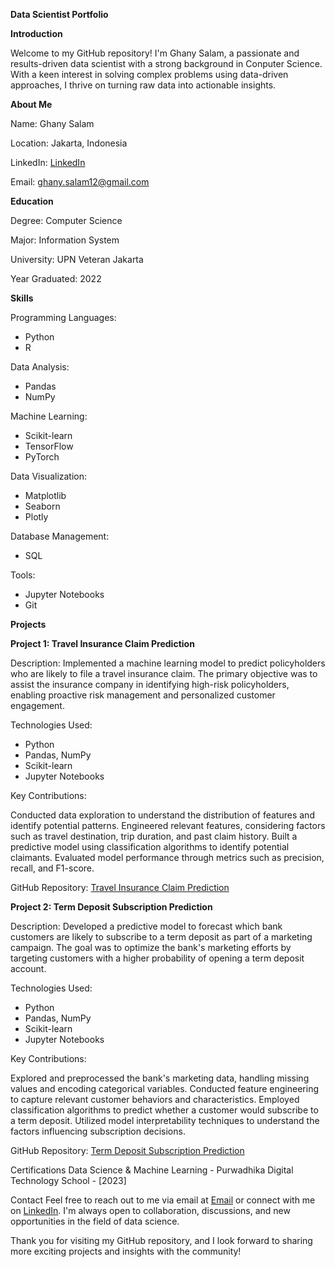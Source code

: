 **Data Scientist Portfolio**


**Introduction**

Welcome to my GitHub repository! I'm Ghany Salam, a passionate and results-driven data scientist with a strong background in Conputer Science. With a keen interest in solving complex problems using data-driven approaches, I thrive on turning raw data into actionable insights.

**About Me**

Name: Ghany Salam

Location: Jakarta, Indonesia

LinkedIn: [LinkedIn](https://www.linkedin.com/in/ghanysalam/)

Email: ghany.salam12@gmail.com

**Education**

Degree: Computer Science

Major: Information System

University: UPN Veteran Jakarta

Year Graduated: 2022

**Skills**

Programming Languages:
- Python
- R

Data Analysis:
- Pandas
- NumPy

Machine Learning:
- Scikit-learn
- TensorFlow
- PyTorch

Data Visualization:
- Matplotlib
- Seaborn
- Plotly

Database Management:
- SQL

Tools:
- Jupyter Notebooks
- Git

**Projects**

**Project 1: Travel Insurance Claim Prediction**

Description: Implemented a machine learning model to predict policyholders who are likely to file a travel insurance claim. The primary objective was to assist the insurance company in identifying high-risk policyholders, enabling proactive risk management and personalized customer engagement.

Technologies Used:

- Python
- Pandas, NumPy
- Scikit-learn
- Jupyter Notebooks

Key Contributions:

Conducted data exploration to understand the distribution of features and identify potential patterns.
Engineered relevant features, considering factors such as travel destination, trip duration, and past claim history.
Built a predictive model using classification algorithms to identify potential claimants.
Evaluated model performance through metrics such as precision, recall, and F1-score.

GitHub Repository:  [Travel Insurance Claim Prediction](https://github.com/ghanysalam/Capstone-3-Travel-Insurance-Prediction-Claim)

**Project 2: Term Deposit Subscription Prediction**

Description: Developed a predictive model to forecast which bank customers are likely to subscribe to a term deposit as part of a marketing campaign. The goal was to optimize the bank's marketing efforts by targeting customers with a higher probability of opening a term deposit account.

Technologies Used:

- Python
- Pandas, NumPy
- Scikit-learn
- Jupyter Notebooks

Key Contributions:

Explored and preprocessed the bank's marketing data, handling missing values and encoding categorical variables.
Conducted feature engineering to capture relevant customer behaviors and characteristics.
Employed classification algorithms to predict whether a customer would subscribe to a term deposit.
Utilized model interpretability techniques to understand the factors influencing subscription decisions.

GitHub Repository: [Term Deposit Subscription Prediction](https://github.com/PurwadhikaDev/BetaGroup_JC_DS_OL_11_FinalProject)

Certifications
Data Science & Machine Learning - Purwadhika Digital Technology School - [2023]

Contact
Feel free to reach out to me via email at [Email](ghany.salam12@gmail.com) or connect with me on [LinkedIn](https://www.linkedin.com/in/ghanysalam/). I'm always open to collaboration, discussions, and new opportunities in the field of data science.

Thank you for visiting my GitHub repository, and I look forward to sharing more exciting projects and insights with the community!

